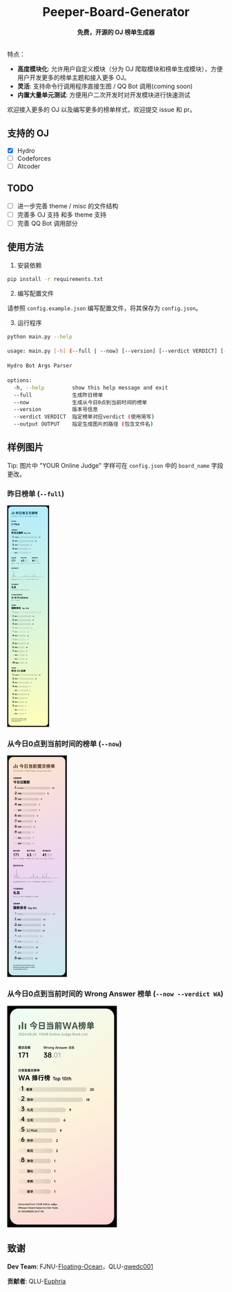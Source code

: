<h1 align="center">Peeper-Board-Generator</h1>
<div align="center">
  <strong>免费，开源的 OJ 榜单生成器</strong><br>
</div><br>

特点：

- **高度模块化**: 允许用户自定义模块（分为 OJ 爬取模块和榜单生成模块），方便用户开发更多的榜单主题和接入更多 OJ。
- **灵活**: 支持命令行调用程序直接生图 / QQ Bot 调用(coming soon)
- **内置大量单元测试**: 方便用户二次开发时对开发模块进行快速测试

欢迎接入更多的 OJ 以及编写更多的榜单样式，欢迎提交 issue 和 pr。

## 支持的 OJ
- [x] Hydro
- [ ] Codeforces
- [ ] Atcoder

## TODO
- [ ] 进一步完善 theme / misc 的文件结构
- [ ] 完善多 OJ 支持 和多 theme 支持
- [ ] 完善 QQ Bot 调用部分

## 使用方法
1. 安装依赖
```bash
pip install -r requirements.txt
```
2. 编写配置文件

请参照 `config.example.json` 编写配置文件，将其保存为 `config.json`。

3. 运行程序
```bash
python main.py --help

usage: main.py [-h] (--full | --now) [--version] [--verdict VERDICT] [--output FILE]

Hydro Bot Args Parser

options:
  -h, --help         show this help message and exit
  --full             生成昨日榜单
  --now              生成从今日0点到当前时间的榜单
  --version          版本号信息
  --verdict VERDICT  指定榜单对应verdict (使用简写)
  --output OUTPUT    指定生成图片的路径 (包含文件名)
```

## 样例图片

Tip: 图片中 "YOUR Online Judge" 字样可在 `config.json` 中的 `board_name` 字段更改。

### 昨日榜单 (`--full`)

<img src="example_full.png" style="zoom:50%;" alt="昨日榜单" />

### 从今日0点到当前时间的榜单 (`--now`)

<img src="example_now.png" style="zoom:50%;" alt="今日榜单" />

### 从今日0点到当前时间的 Wrong Answer 榜单 (`--now --verdict WA`)

<img src="example_verdict_wa.png" style="zoom:50%;" alt="今日特定 verdict 榜单" />

## 致谢

**Dev Team**: FJNU-[Floating-Ocean](https://github.com/Floating-Ocean)，QLU-[qwedc001](https://github.com/qwedc001)

**贡献者**: QLU-[Euphria](https://github.com/Euphria)